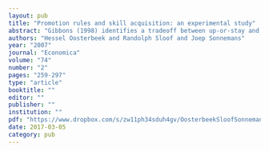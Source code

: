 ```yaml
---
layout: pub
title: "Promotion rules and skill acquisition: an experimental study"
abstract: "Gibbons (1998) identifies a tradeoff between up-or-stay and up-or-out promotion rules. Up-or-stay never wastes skills of those not promoted but may provide insufficient incentives torninvest in skills. Up-or-out on the other hand can always induce investment in skill acquisition but may waste the skills of those not promoted. This paper reports an experiment designed to study this tradeoff. Under the up-or-out rule parties behave (almost) just as theory predicts them to do. But under up-or-stay (and stay-or-stay) rules results differ markedly from theoretical predictions. Workers invest rather frequently although the subgame perfect prediction is that they should not do so. Deviations from theoretical predictions can be explained by reference to different reciprocity mechanisms."
authors: "Hessel Oosterbeek and Randolph Sloof and Joep Sonnemans"
year: "2007"
journal: "Economica"
volume: "74"
number: "2"
pages: "259-297"
type: "article"
booktitle: ""
editor: ""
publisher: ""
institution: ""
pdf: "https://www.dropbox.com/s/zw11ph34sduh4gv/OosterbeekSloofSonnemans2007eca.pdf?dl=0"
date: 2017-03-05
category: pub
---
```

